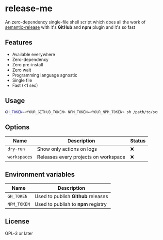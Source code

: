 # release-me

An zero-dependency single-file shell script which does all the work of [semantic-release](https://github.com/semantic-release/semantic-release) with it's **GitHub** and **npm** plugin and it's so fast

## Features

- Available everywhere
- Zero-dependency
- Zero pre-install
- Zero wait
- Programming language agnostic
- Single file
- Fast (<1 sec)

## Usage

```sh
GH_TOKEN=<YOUR_GITHUB_TOKEN> NPM_TOKEN=<YOUR_NPM_TOKEN> sh /path/to/script/release.sh
```

## Options

| Name         | Description                          | Status |
| ------------ | ------------------------------------ | ------ |
| `dry-run`    | Show only actions on logs            | ❌     |
| `workspaces` | Releases every projects on workspace | ❌     |

## Environment variables

| Name        | Description                         |
| ----------- | ----------------------------------- |
| `GH_TOKEN`  | Used to publish **Github** releases |
| `NPM_TOKEN` | Used to publish to **npm** registry |

## License

GPL-3 or later
